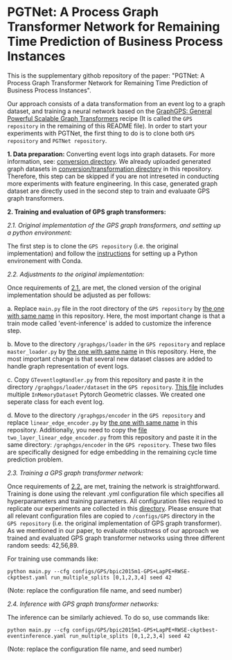 # PGTNet: A Process Graph Transformer Network for Remaining Time Prediction of Business Process Instances
This is the supplementary githob repository of the paper: "PGTNet: A Process Graph Transformer Network for Remaining Time Prediction of Business Process Instances".

Our approach consists of a data transformation from an event log to a graph dataset, and training a neural network based on the [GraphGPS: General Powerful Scalable Graph Transformers](https://github.com/rampasek/GraphGPS) recipe (It is called the  `GPS repository` in the remaining of this README file). In order to start your experiments with PGTNet, the first thing to do is to clone both `GPS repository` and `PGTNet repository`.

**<a name="part1">1. Data preparation:</a>**
Converting event logs into graph datasets. For more information, see: [conversion directory](https://github.com/keyvan-amiri/GT-Remaining-CycleTime/tree/main/conversion). We already uploaded generated graph datasets in [conversion/transformation directory](https://github.com/keyvan-amiri/GT-Remaining-CycleTime/tree/main/conversion/transformation) in this repository. Therefore, this step can be skipped if you are not intreseted in conducting more experiments with feature engineering. In this case, generated graph dataset are directly used in the second step to train and evaluaate GPS graph transformers.

**<a name="part2">2. Training and evaluation of GPS graph transformers:</a>**

_<a name="part2-1">2.1. Original implementation of the GPS graph transformers, and setting up a python environment:</a>_

The first step is to clone the `GPS repository` (i.e. the original implementation) and follow the [instructions](https://github.com/rampasek/GraphGPS#python-environment-setup-with-conda) for setting up a Python environement with Conda.

_<a name="part2-2">2.2. Adjustments to the original implementation:</a>_

Once requirements of [2.1.](https://github.com/keyvan-amiri/GT-Remaining-CycleTime#part2-1) are met, the cloned version of the original implementation should be adjusted as per follows:

a. Replace `main.py` file in the root directory of the `GPS repository` by [the one with same name](https://github.com/keyvan-amiri/GT-Remaining-CycleTime/blob/main/main.py) in this repository. Here, the most important change is that a train mode called 'event-inference' is added to customize the inference step.

b. Move to the directory `/graphgps/loader` in the `GPS repository` and replace `master_loader.py` by [the one with same name](https://github.com/keyvan-amiri/GT-Remaining-CycleTime/blob/main/master_loader.py) in this repository. Here, the most important change is that several new dataset classes are added to handle graph representation of event logs.

c. Copy `GTeventlogHandler.py` from this repository and paste it in the directory `/graphgps/loader/dataset` in the `GPS repository`. [This file](https://github.com/keyvan-amiri/GT-Remaining-CycleTime/blob/main/GTeventlogHandler.py) includes multiple `InMemoryDataset` Pytorch Geometric classes. We created one seperate class for each event log.

d. Move to the directory `/graphgps/encoder` in the `GPS repository` and replace `linear_edge_encoder.py` by [the one with same name](https://github.com/keyvan-amiri/GT-Remaining-CycleTime/blob/main/linear_edge_encoder.py) in this repository. Additionally, you need to copy the [file](https://github.com/keyvan-amiri/GT-Remaining-CycleTime/blob/main/two_layer_linear_edge_encoder.py) `two_layer_linear_edge_encoder.py` from this repository and paste it in the same directory: `/graphgps/encoder` in the `GPS repository`. These two files are specifically designed for edge embedding in the remaining cycle time prediction problem.

_<a name="part2-3">2.3. Training a GPS graph transformer network:</a>_

Once requirements of [2.2.](https://github.com/keyvan-amiri/GT-Remaining-CycleTime#part2-2) are met, training the network is straightforward. Training is done using the relevant .yml configuration file which specifies all hyperparameters and training parameters. All configuration files required to replicate our experiments are collected in this [directory](https://github.com/keyvan-amiri/GT-Remaining-CycleTime/tree/main/configs/GPS). Please ensure that all relevant configuration files are copied to `/configs/GPS` directory in the `GPS repository` (i.e. the original implementation of GPS graph transformer). As we mentioned in our paper, to evaluate robustness of our approach we trained and evaluated GPS graph transformer networks using three different random seeds: 42,56,89.

For training use commands like: 

`python main.py --cfg configs/GPS/bpic2015m1-GPS+LapPE+RWSE-ckptbest.yaml run_multiple_splits [0,1,2,3,4] seed 42`

(Note: replace the configuration file name, and seed number)

_<a name="part2-4">2.4. Inference with GPS graph transformer networks:</a>_

The inference can be similarly achieved. To do so, use commands like: 

`python main.py --cfg configs/GPS/bpic2015m1-GPS+LapPE+RWSE-ckptbest-eventinference.yaml run_multiple_splits [0,1,2,3,4] seed 42`

(Note: replace the configuration file name, and seed number)
